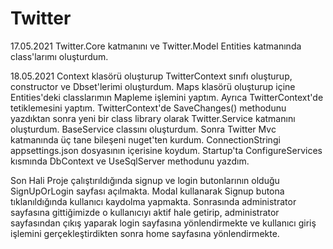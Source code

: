 # Twitter

17.05.2021
Twitter.Core katmanını ve Twitter.Model Entities katmanında class'larımı oluşturdum.


18.05.2021
Context klasörü oluşturup TwitterContext sınıfı oluşturup, constructor ve Dbset'lerimi oluşturdum. Maps klasörü oluşturup içine Entities'deki classlarımın Mapleme işlemini yaptım. Ayrıca TwitterContext'de tetiklemesini yaptım. TwitterContext'de SaveChanges() methodunu yazdıktan sonra yeni bir class library olarak Twitter.Service katmanını oluşturdum. BaseService classını oluşturdum. Sonra Twitter Mvc katmanında üç tane bileşeni nuget'ten kurdum. ConnectionStringi appsettings.json dosyasının içerisine koydum.
Startup'ta ConfigureServices kısmında DbContext ve UseSqlServer methodunu yazdım.

Son Hali
Proje çalıştırıldığında signup ve login butonlarının olduğu SignUpOrLogin sayfası açılmakta. Modal kullanarak Signup butona tıklanıldığında kullanıcı kaydolma yapmakta. Sonrasında administrator sayfasına gittiğimizde o kullanıcıyı aktif hale getirip, administrator sayfasından çıkış yaparak login sayfasına yönlendirmekte ve kullanıcı giriş işlemini gerçekleştirdikten sonra home sayfasına yönlendirmekte.
